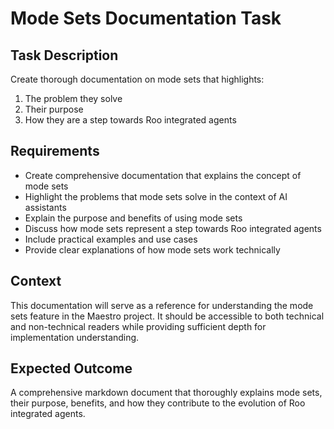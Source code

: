 # Mode Sets Documentation Task

## Task Description
Create thorough documentation on mode sets that highlights:
1. The problem they solve
2. Their purpose
3. How they are a step towards Roo integrated agents

## Requirements
- Create comprehensive documentation that explains the concept of mode sets
- Highlight the problems that mode sets solve in the context of AI assistants
- Explain the purpose and benefits of using mode sets
- Discuss how mode sets represent a step towards Roo integrated agents
- Include practical examples and use cases
- Provide clear explanations of how mode sets work technically

## Context
This documentation will serve as a reference for understanding the mode sets feature in the Maestro project. It should be accessible to both technical and non-technical readers while providing sufficient depth for implementation understanding.

## Expected Outcome
A comprehensive markdown document that thoroughly explains mode sets, their purpose, benefits, and how they contribute to the evolution of Roo integrated agents.